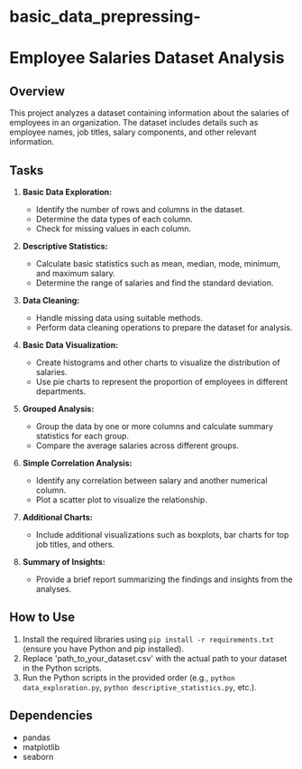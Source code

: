 # basic_data_prepressing-
# Employee Salaries Dataset Analysis

## Overview
This project analyzes a dataset containing information about the salaries of employees in an organization. The dataset includes details such as employee names, job titles, salary components, and other relevant information.

## Tasks
1. **Basic Data Exploration:**
   - Identify the number of rows and columns in the dataset.
   - Determine the data types of each column.
   - Check for missing values in each column.

2. **Descriptive Statistics:**
   - Calculate basic statistics such as mean, median, mode, minimum, and maximum salary.
   - Determine the range of salaries and find the standard deviation.

3. **Data Cleaning:**
   - Handle missing data using suitable methods.
   - Perform data cleaning operations to prepare the dataset for analysis.

4. **Basic Data Visualization:**
   - Create histograms and other charts to visualize the distribution of salaries.
   - Use pie charts to represent the proportion of employees in different departments.

5. **Grouped Analysis:**
   - Group the data by one or more columns and calculate summary statistics for each group.
   - Compare the average salaries across different groups.

6. **Simple Correlation Analysis:**
   - Identify any correlation between salary and another numerical column.
   - Plot a scatter plot to visualize the relationship.

7. **Additional Charts:**
   - Include additional visualizations such as boxplots, bar charts for top job titles, and others.

8. **Summary of Insights:**
   - Provide a brief report summarizing the findings and insights from the analyses.

## How to Use
1. Install the required libraries using `pip install -r requirements.txt` (ensure you have Python and pip installed).
2. Replace 'path_to_your_dataset.csv' with the actual path to your dataset in the Python scripts.
3. Run the Python scripts in the provided order (e.g., `python data_exploration.py`, `python descriptive_statistics.py`, etc.).

## Dependencies
- pandas
- matplotlib
- seaborn
